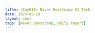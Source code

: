 ```yaml
---
title: <Day010> Naver Boostcamp AI Tech
date: 2024-08-19
layout: post
tags: [Naver Boostcamp, daily report]
---
```

